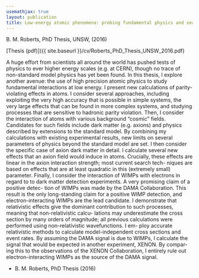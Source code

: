 ```yaml
---
usemathjax: true
layout: publication
title: Low-energy atomic phenomena: probing fundamental physics and searching for dark matter
---
```


B. M. Roberts, PhD Thesis, UNSW, (2016)

[Thesis (pdf)]({{ site.baseurl }}/cv/Roberts_PhD_Thesis_UNSW_2016.pdf)

A huge effort from scientists all around the world has pushed tests of physics to ever higher energy scales (e.g. at CERN), though no trace of non-standard model physics has yet been found. In this thesis, I explore another avenue: the use of high precision atomic physics to study fundamental interactions at low energy. I present new calculations of parity-violating effects in atoms. I consider several approaches, including exploiting the very high accuracy that is possible in simple systems, the very large effects that can be found in more complex systems, and studying processes that are sensitive to hadronic parity violation. Then, I consider the interaction of atoms with various background “cosmic” fields. Candidates for such fields include dark matter (e.g. axions) and physics described by extensions to the standard model. By combining my calculations with existing experimental results, new limits on several parameters of physics beyond the standard model are set. I then consider the specific case of axion dark matter in detail. I calculate several new effects that an axion field would induce in atoms. Crucially, these effects are linear in the axion interaction strength; most current search tech- niques are based on effects that are at least quadratic in this (extremely small) parameter. Finally, I consider the interaction of WIMPs with electrons in regard to to dark matter detection experiments. A very promising claim of a positive detec- tion of WIMPs was made by the DAMA Collaboration. This result is the only long-standing claim for a positive WIMP detection, and electron-interacting WIMPs are the lead candidate. I demonstrate that relativistic effects give the dominant contribution to such processes, meaning that non-relativistic calcu- lations may underestimate the cross section by many orders of magnitude; all previous calculations were performed using non-relativistic wavefunctions. I em- ploy accurate relativistic methods to calculate model-independent cross sections and event rates. By assuming the DAMA signal is due to WIMPs, I calculate the signal that would be expected in another experiment, XENON. By compar- ing this to the observations of the XENON Collaboration, I entirely rule out electron-interacting WIMPs as the source of the DAMA signal.

 * B. M. Roberts, PhD Thesis (2016)
